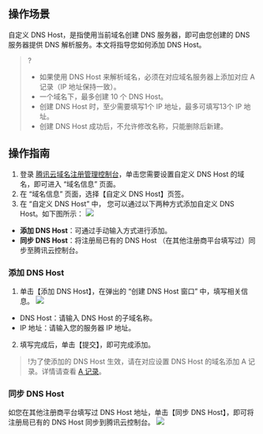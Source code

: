 
## 操作场景
自定义 DNS Host，是指使用当前域名创建 DNS 服务器，即可由您创建的 DNS 服务器提供 DNS 解析服务。本文将指导您如何添加 DNS Host。

>?
>- 如果使用 DNS Host 来解析域名，必须在对应域名服务器上添加对应 A 记录（IP 地址保持一致）。
>- 一个域名下，最多创建 10 个 DNS Host。
>- 创建 DNS Host 时，至少需要填写1个 IP 地址，最多可填写13个 IP 地址。
>- 创建 DNS Host 成功后，不允许修改名称，只能删除后新建。


## 操作指南
1. 登录 [腾讯云域名注册管理控制台](https://console.cloud.tencent.com/domain)，单击您需要设置自定义 DNS Host 的域名，即可进入 “域名信息” 页面。
2. 在 “域名信息” 页面，选择【自定义 DNS Host】页签。
3. 在 “自定义 DNS Host” 中， 您可以通过以下两种方式添加自定义 DNS Host。如下图所示：
![](https://main.qcloudimg.com/raw/c6ac5a3090919bd81c9d0dfef4719cf9.png)
 - **添加 DNS Host**：可通过手动输入方式进行添加。
 - **同步 DNS Host**：将注册局已有的 DNS Host （在其他注册商平台填写过）同步至腾讯云控制台。

### 添加 DNS Host
1. 单击【添加 DNS Host】，在弹出的 “创建 DNS Host 窗口” 中，填写相关信息。
![](https://main.qcloudimg.com/raw/7e73f40ef884485831b46a0a7cfdaaa2.png)
 - DNS Host：请输入 DNS Host 的子域名称。
 - IP 地址：请输入您的服务器 IP 地址。
2. 填写完成后，单击【提交】，即可完成添加。
>!为了使添加的 DNS Host 生效，请在对应设置 DNS Host 的域名添加 A 记录。详情请查看 [A 记录](https://cloud.tencent.com/document/product/302/3449)。

### 同步 DNS Host
如您在其他注册商平台填写过 DNS Host 地址，单击【同步 DNS Host】，即可将注册局已有的 DNS Host 同步到腾讯云控制台。
![](https://main.qcloudimg.com/raw/a0fea451386a96eaf5916cc445b935c7.png)
